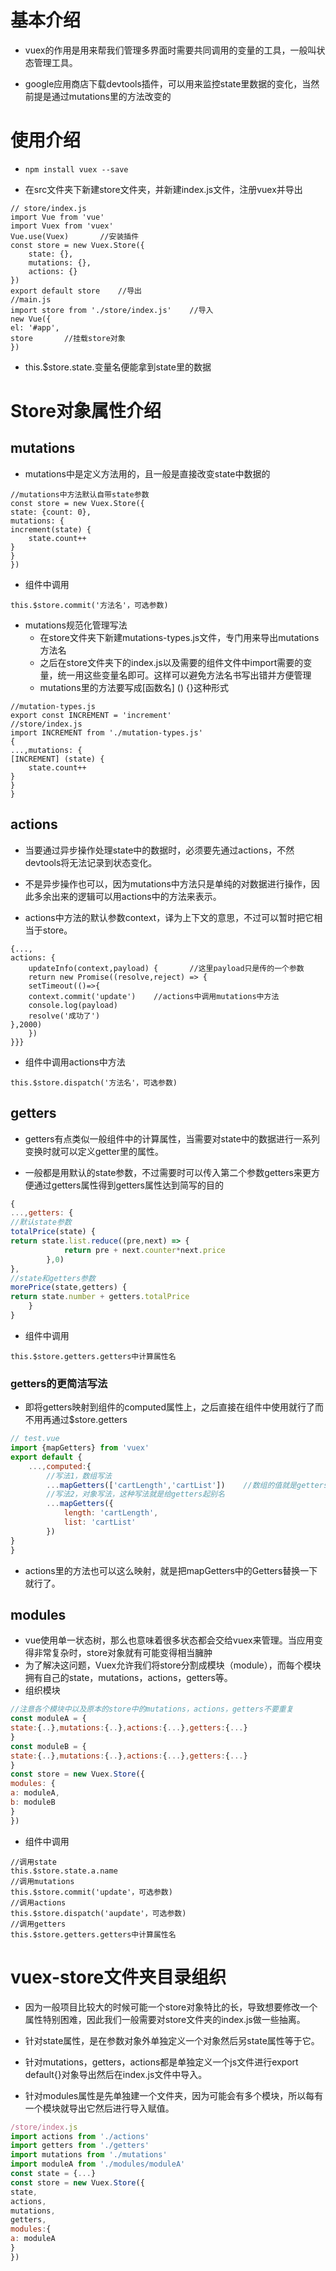 # 基本介绍

- vuex的作用是用来帮我们管理多界面时需要共同调用的变量的工具，一般叫状态管理工具。

- google应用商店下载devtools插件，可以用来监控state里数据的变化，当然前提是通过mutations里的方法改变的

# 使用介绍

- ```
  npm install vuex --save
  ```

- 在src文件夹下新建store文件夹，并新建index.js文件，注册vuex并导出

```
// store/index.js
import Vue from 'vue'
import Vuex from 'vuex'	
Vue.use(Vuex)		//安装插件
const store = new Vuex.Store({
	state: {},
	mutations: {},
	actions: {}
})
export default store	//导出
//main.js
import store from './store/index.js'	//导入
new Vue({
el: '#app',
store		//挂载store对象
})
```

- this.$store.state.变量名便能拿到state里的数据

# Store对象属性介绍

## mutations

- mutations中是定义方法用的，且一般是直接改变state中数据的

```
//mutations中方法默认自带state参数
const store = new Vuex.Store({
state: {count: 0},
mutations: {
increment(state) {
	state.count++
}
}
})
```

- 组件中调用

```
this.$store.commit('方法名'，可选参数)
```

- mutations规范化管理写法
  - 在store文件夹下新建mutations-types.js文件，专门用来导出mutations方法名
  - 之后在store文件夹下的index.js以及需要的组件文件中import需要的变量，统一用这些变量名即可。这样可以避免方法名书写出错并方便管理
  - mutations里的方法要写成[函数名] () {}这种形式

```
//mutation-types.js
export const INCREMENT = 'increment'
//store/index.js
import INCREMENT from './mutation-types.js'
{
...,mutations: {
[INCREMENT] (state) {
	state.count++
}
}
}
```

## actions

- 当要通过异步操作处理state中的数据时，必须要先通过actions，不然devtools将无法记录到状态变化。
- 不是异步操作也可以，因为mutations中方法只是单纯的对数据进行操作，因此多余出来的逻辑可以用actions中的方法来表示。

- actions中方法的默认参数context，译为上下文的意思，不过可以暂时把它相当于store。

```
{...,
actions: {
	updateInfo(context,payload)	{		//这里payload只是传的一个参数
	return new Promise((resolve,reject) => {
	setTimeout(()=>{
	context.commit('update')	//actions中调用mutations中方法
	console.log(payload)
	resolve('成功了')
},2000)
	})
}}}
```

- 组件中调用actions中方法

```
this.$store.dispatch('方法名'，可选参数)
```

## getters

- getters有点类似一般组件中的计算属性，当需要对state中的数据进行一系列变换时就可以定义getter里的属性。

- 一般都是用默认的state参数，不过需要时可以传入第二个参数getters来更方便通过getters属性得到getters属性达到简写的目的

```javascript
{
...,getters: {
//默认state参数
totalPrice(state) {
return state.list.reduce((pre,next) => {
			return pre + next.counter*next.price
		},0)
},
//state和getters参数
morePrice(state,getters) {
return state.number + getters.totalPrice
	}
}
```

- 组件中调用

```
this.$store.getters.getters中计算属性名
```

### getters的更简洁写法

- 即将getters映射到组件的computed属性上，之后直接在组件中使用就行了而不用再通过$store.getters

```javascript
// test.vue
import {mapGetters} from 'vuex'
export default {
    ...,computed:{
    	//写法1，数组写法
    	...mapGetters(['cartLength','cartList'])	//数组的值就是getters里的计算属性
        //写法2，对象写法，这种写法就是给getters起别名
        ...mapGetters({
            length: 'cartLength',
            list: 'cartList'
        })
}
}
```

- actions里的方法也可以这么映射，就是把mapGetters中的Getters替换一下就行了。

## modules

- vue使用单一状态树，那么也意味着很多状态都会交给vuex来管理。当应用变得非常复杂时，store对象就有可能变得相当臃肿
- 为了解决这问题，Vuex允许我们将store分割成模块（module），而每个模块拥有自己的state，mutations，actions，getters等。
- 组织模块

```javascript
//注意各个模块中以及原本的store中的mutations，actions，getters不要重复
const moduleA = {
state:{..},mutations:{..},actions:{...},getters:{...}
}
const moduleB = {
state:{..},mutations:{..},actions:{...},getters:{...}
}
const store = new Vuex.Store({
modules: {
a: moduleA,
b: moduleB
}
})
```

- 组件中调用

```
//调用state
this.$store.state.a.name
//调用mutations
this.$store.commit('update'，可选参数)
//调用actions
this.$store.dispatch('aupdate'，可选参数)
//调用getters
this.$store.getters.getters中计算属性名
```

# vuex-store文件夹目录组织

- 因为一般项目比较大的时候可能一个store对象特比的长，导致想要修改一个属性特别困难，因此我们一般需要对store文件夹的index.js做一些抽离。

- 针对state属性，是在参数对象外单独定义一个对象然后另state属性等于它。
- 针对mutations，getters，actions都是单独定义一个js文件进行export default{}对象导出然后在index.js文件中导入。
- 针对modules属性是先单独建一个文件夹，因为可能会有多个模块，所以每有一个模块就导出它然后进行导入赋值。

```javascript
/store/index.js
import actions from './actions'
import getters from './getters'
import mutations from './mutations'
import moduleA from './modules/moduleA'
const state = {...}
const store = new Vuex.Store({
state,
actions,
mutations,
getters,
modules:{
a: moduleA
}
})
```

